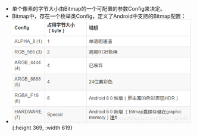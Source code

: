 - 单个像素的字节大小由Bitmap的一个可配置的参数Config来决定。
- Bitmap中，存在一个枚举类Config，定义了Android中支持的Bitmap配置：
- ![image.png](../assets/image_1692772891457_0.png){:height 369, :width 619}